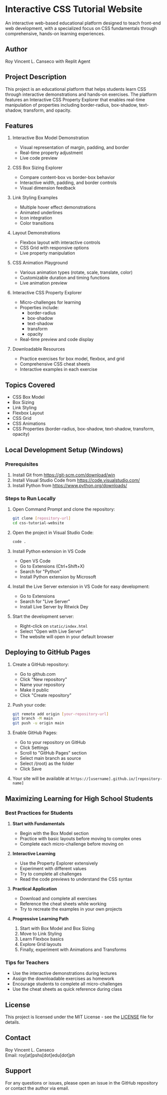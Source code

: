 # Interactive CSS Tutorial Website

An interactive web-based educational platform designed to teach front-end web development, with a specialized focus on CSS fundamentals through comprehensive, hands-on learning experiences.

## Author
Roy Vincent L. Canseco with Replit Agent

## Project Description
This project is an educational platform that helps students learn CSS through interactive demonstrations and hands-on exercises. The platform features an Interactive CSS Property Explorer that enables real-time manipulation of properties including border-radius, box-shadow, text-shadow, transform, and opacity.

## Features
1. Interactive Box Model Demonstration
   - Visual representation of margin, padding, and border
   - Real-time property adjustment
   - Live code preview

2. CSS Box Sizing Explorer
   - Compare content-box vs border-box behavior
   - Interactive width, padding, and border controls
   - Visual dimension feedback

3. Link Styling Examples
   - Multiple hover effect demonstrations
   - Animated underlines
   - Icon integration
   - Color transitions

4. Layout Demonstrations
   - Flexbox layout with interactive controls
   - CSS Grid with responsive options
   - Live property manipulation

5. CSS Animation Playground
   - Various animation types (rotate, scale, translate, color)
   - Customizable duration and timing functions
   - Live animation preview

6. Interactive CSS Property Explorer
   - Micro-challenges for learning
   - Properties include:
     - border-radius
     - box-shadow
     - text-shadow
     - transform
     - opacity
   - Real-time preview and code display

7. Downloadable Resources
   - Practice exercises for box model, flexbox, and grid
   - Comprehensive CSS cheat sheets
   - Interactive examples in each exercise

## Topics Covered
- CSS Box Model
- Box Sizing
- Link Styling
- Flexbox Layout
- CSS Grid
- CSS Animations
- CSS Properties (border-radius, box-shadow, text-shadow, transform, opacity)

## Local Development Setup (Windows)

### Prerequisites
1. Install Git from https://git-scm.com/download/win
2. Install Visual Studio Code from https://code.visualstudio.com/
3. Install Python from https://www.python.org/downloads/

### Steps to Run Locally
1. Open Command Prompt and clone the repository:
   ```bash
   git clone [repository-url]
   cd css-tutorial-website
   ```

2. Open the project in Visual Studio Code:
   ```bash
   code .
   ```

3. Install Python extension in VS Code
   - Open VS Code
   - Go to Extensions (Ctrl+Shift+X)
   - Search for "Python"
   - Install Python extension by Microsoft

4. Install the Live Server extension in VS Code for easy development:
   - Go to Extensions
   - Search for "Live Server"
   - Install Live Server by Ritwick Dey

5. Start the development server:
   - Right-click on `static/index.html`
   - Select "Open with Live Server"
   - The website will open in your default browser

## Deploying to GitHub Pages

1. Create a GitHub repository:
   - Go to github.com
   - Click "New repository"
   - Name your repository
   - Make it public
   - Click "Create repository"

2. Push your code:
   ```bash
   git remote add origin [your-repository-url]
   git branch -M main
   git push -u origin main
   ```

3. Enable GitHub Pages:
   - Go to your repository on GitHub
   - Click Settings
   - Scroll to "GitHub Pages" section
   - Select main branch as source
   - Select /(root) as the folder
   - Click Save

4. Your site will be available at `https://[username].github.io/[repository-name]`

## Maximizing Learning for High School Students

### Best Practices for Students
1. **Start with Fundamentals**
   - Begin with the Box Model section
   - Practice with basic layouts before moving to complex ones
   - Complete each micro-challenge before moving on

2. **Interactive Learning**
   - Use the Property Explorer extensively
   - Experiment with different values
   - Try to complete all challenges
   - Read the code previews to understand the CSS syntax

3. **Practical Application**
   - Download and complete all exercises
   - Reference the cheat sheets while working
   - Try to recreate the examples in your own projects

4. **Progressive Learning Path**
   1. Start with Box Model and Box Sizing
   2. Move to Link Styling
   3. Learn Flexbox basics
   4. Explore Grid layouts
   5. Finally, experiment with Animations and Transforms

### Tips for Teachers
- Use the interactive demonstrations during lectures
- Assign the downloadable exercises as homework
- Encourage students to complete all micro-challenges
- Use the cheat sheets as quick reference during class

## License
This project is licensed under the MIT License - see the [LICENSE](LICENSE) file for details.

## Contact
Roy Vincent L. Canseco  
Email: roy[at]pshs[dot]edu[dot]ph

## Support
For any questions or issues, please open an issue in the GitHub repository or contact the author via email.

